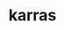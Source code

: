 ---
title: karras
github: https://github.com/karras
mode: dark
transition: 1s
score: 64.7
archetype:
- GIF
---